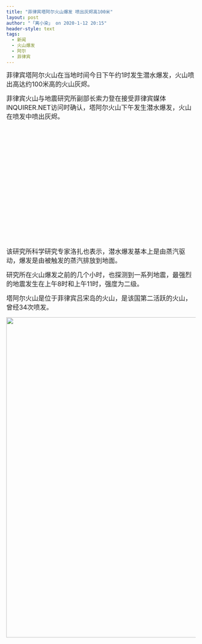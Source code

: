 ```yaml
---
title: "菲律宾塔阿尔火山爆发 喷出灰烬高100米"
layout: post
author: "「离小染」 on 2020-1-12 20:15"
header-style: text
tags:
  - 新闻
  - 火山爆发
  - 阿尔
  - 菲律宾
---
```


<head></head>
<body>
 <p style="line-height:24px;text-indent:nullem;text-align:left"><font style="color:rgb(34, 34, 34)"><font face="Verdana, Helvetica, sans-serif, Tahoma, &amp;quot"><font style="font-size:17px">菲律宾塔阿尔火山在当地时间今日下午约1时发生潜水爆发，火山喷出高达约100米高的火山灰烬。</font></font></font></p>
 <p style="line-height:24px;text-indent:nullem;text-align:left"><font style="color:rgb(34, 34, 34)"><font face="Verdana, Helvetica, sans-serif, Tahoma, &amp;quot"><font style="font-size:17px">菲律宾火山与地震研究所副部长索力登在接受菲律宾媒体INQUIRER.NET访问时确认，塔阿尔火山下午发生潜水爆发，火山在喷发中喷出灰烬。</font></font></font></p>
 <br> 
 <br> 
 <br> 
 <br> 
 <font color="white"></font>
 <br> 
 <br> 
 <br> 
 <br> 
 <br> 
 <br> 
 <br> 
 <br> 
 <br> 
 <br> 
 <div align="center"> 
  <font style="color:rgb(34, 34, 34)"><font face="Verdana, Geneva, sans-serif"><font style="font-size:15px"><br> <br> <br> </font></font></font> 
 </div>
 <br> 
 <p style="line-height:24px;text-indent:nullem;text-align:left"><font style="color:rgb(34, 34, 34)"><font face="Verdana, Helvetica, sans-serif, Tahoma, &amp;quot"><font style="font-size:17px">该研究所科学研究专家洛扎也表示，潜水爆发基本上是由蒸汽驱动，爆发是由被触发的蒸汽排放到地面。</font></font></font></p>
 <p style="line-height:24px;text-indent:nullem;text-align:left"><font style="color:rgb(34, 34, 34)"><font face="Verdana, Helvetica, sans-serif, Tahoma, &amp;quot"><font style="font-size:17px">研究所在火山爆发之前的几个小时，也探测到一系列地震，最强烈的地震发生在上午8时和上午11时，强度为二级。</font></font></font></p>
 <p style="line-height:24px;text-indent:nullem;text-align:left"><font style="color:rgb(34, 34, 34)"><font face="Verdana, Helvetica, sans-serif, Tahoma, &amp;quot"><font style="font-size:17px">塔阿尔火山是位于菲律宾吕宋岛的火山，是该国第二活跃的火山，曾经34次喷发。</font></font></font></p> 
 <ignore_js_op> 
  <img aid="1326682" src="https://bbs.boniu123.cc/data/attachment/forum/202001/12/201531y5i8hg09aazkti8h.png" zoomfile="data/attachment/forum/202001/12/201531y5i8hg09aazkti8h.png" file="data/attachment/forum/202001/12/201531y5i8hg09aazkti8h.png" width="850" inpost="1"> 
  <div class="tip tip_4 aimg_tip" id="aimg_1326682_menu" style="position: absolute; display: none" disautofocus="true"> 
   <div class="xs0"> 
    <p><strong>微信图片_20200112201503.png</strong> <em class="xg1">(287.2 KB, 下载次数: 0)</em></p> 
    <p> <a href="forum.php?mod=attachment&amp;aid=MTMyNjY4MnxiNzljZDNhZXwxNTc4ODc3NzY2fDB8NTUwNTAw&amp;nothumb=yes" target="_blank">下载附件</a> &nbsp;<a href="javascript:;" onclick="showWindow(this.id, this.getAttribute('url'), 'get', 0);" id="savephoto_1326682" url="home.php?mod=spacecp&amp;ac=album&amp;op=saveforumphoto&amp;aid=1326682&amp;handlekey=savephoto_1326682">保存到相册</a> </p> 
    <p class="xg1 y"><span title="2020-1-12 20:15">昨天&nbsp;20:15</span> 上传</p> 
   </div> 
   <div class="tip_horn"></div> 
  </div> 
 </ignore_js_op> 
 <br> 
 <br> 
 <br> 
 <font style="color:rgb(34, 34, 34)"><font face="Verdana, Geneva, sans-serif"><font style="font-size:15px"><br> </font></font></font>
 <br> 
 <br>
</body>


